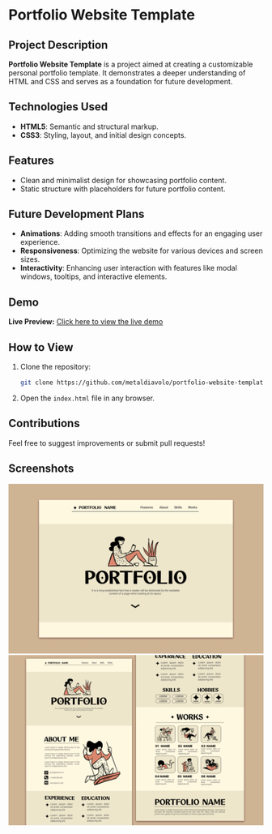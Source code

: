 # Portfolio Website Template  

## Project Description  
**Portfolio Website Template** is a project aimed at creating a customizable personal portfolio template. It demonstrates a deeper understanding of HTML and CSS and serves as a foundation for future development.  

## Technologies Used  
- **HTML5**: Semantic and structural markup.  
- **CSS3**: Styling, layout, and initial design concepts.  

## Features  
- Clean and minimalist design for showcasing portfolio content.  
- Static structure with placeholders for future portfolio content.  

## Future Development Plans  
- **Animations**: Adding smooth transitions and effects for an engaging user experience.  
- **Responsiveness**: Optimizing the website for various devices and screen sizes.  
- **Interactivity**: Enhancing user interaction with features like modal windows, tooltips, and interactive elements.  

## Demo
**Live Preview:** [Click here to view the live demo](https://metaldiavolo.github.io/portfolio-website-template/)  

## How to View  
1. Clone the repository:  
   ```bash  
   git clone https://github.com/metaldiavolo/portfolio-website-template.git  
   ```  
2. Open the `index.html` file in any browser.

## Contributions
Feel free to suggest improvements or submit pull requests!

## Screenshots
![Homepage](assets/images/homepage-screenshot.png)
![Projects Section](assets/images/projects-screenshot.png)
